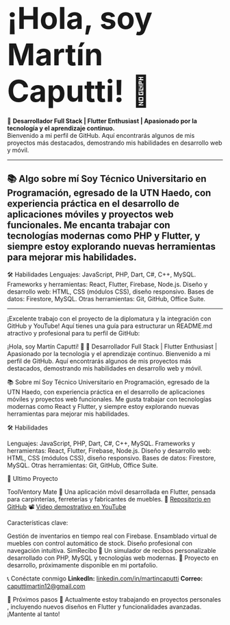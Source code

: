 # **<span style="font-size: 2.5em;">¡Hola, soy Martín Caputti! 👋</span>**

🎯 **Desarrollador Full Stack | Flutter Enthusiast | Apasionado por la tecnología y el aprendizaje continuo.**  
Bienvenido a mi perfil de GitHub. Aquí encontrarás algunos de mis proyectos más destacados, demostrando mis habilidades en desarrollo web y móvil.

---

📚 Algo sobre mí
Soy Técnico Universitario en Programación, egresado de la UTN Haedo, con experiencia práctica en el desarrollo de aplicaciones móviles y proyectos web funcionales. Me encanta trabajar con tecnologías modernas como PHP y Flutter, y siempre estoy explorando nuevas herramientas para mejorar mis habilidades.
---

🛠️ Habilidades
Lenguajes: JavaScript, PHP, Dart, C#, C++, MySQL.
Frameworks y herramientas: React, Flutter, Firebase, Node.js.
Diseño y desarrollo web: HTML, CSS (módulos CSS), diseño responsivo.
Bases de datos: Firestore, MySQL.
Otras herramientas: Git, GitHub, Office Suite.

---

¡Excelente trabajo con el proyecto de la diplomatura y la integración con GitHub y YouTube! Aquí tienes una guía para estructurar un README.md atractivo y profesional para tu perfil de GitHub:

¡Hola, soy Martín Caputti! 👋
🎯 Desarrollador Full Stack | Flutter Enthusiast | Apasionado por la tecnología y el aprendizaje continuo.
Bienvenido a mi perfil de GitHub. Aquí encontrarás algunos de mis proyectos más destacados, demostrando mis habilidades en desarrollo web y móvil.

📚 Sobre mí
Soy Técnico Universitario en Programación, egresado de la UTN Haedo, con experiencia práctica en el desarrollo de aplicaciones móviles y proyectos web funcionales. Me gusta trabajar con tecnologías modernas como React y Flutter, y siempre estoy explorando nuevas herramientas para mejorar mis habilidades.

🛠️ Habilidades

Lenguajes: JavaScript, PHP, Dart, C#, C++, MySQL.
Frameworks y herramientas: React, Flutter, Firebase, Node.js.
Diseño y desarrollo web: HTML, CSS (módulos CSS), diseño responsivo.
Bases de datos: Firestore, MySQL.
Otras herramientas: Git, GitHub, Office Suite.

📂 Ultimo Proyecto

ToolVentory Mate
🎯 Una aplicación móvil desarrollada en Flutter, pensada para carpinterías, ferreterías y fabricantes de muebles.
🔗 [Repositorio en GitHub](https://github.com/MartinCaputti/toolventory_mate)
📽️ [Video demostrativo en YouTube](https://www.youtube.com/watch?v=ngrlYPL2yy4&ab_channel=Mart%C3%ADnCaputti)

Características clave:

Gestión de inventarios en tiempo real con Firebase.
Ensamblado virtual de muebles con control automático de stock.
Diseño profesional con navegación intuitiva.
SimRecibo
📄 Un simulador de recibos personalizable desarrollado con PHP, MySQL y tecnologías web modernas.
🔗 Proyecto en desarrollo, próximamente disponible en mi portafolio.

📞 Conéctate conmigo
**LinkedIn:** [linkedin.com/in/martincaputti](https://www.linkedin.com/in/martin-caputti-950806b5/)
**Correo:** [caputtimartin12@gmail.com](https://gmail.com/)

🎯 Próximos pasos
🌱 Actualmente estoy trabajando en proyectos personales , incluyendo nuevos diseños en Flutter y funcionalidades avanzadas. ¡Mantente al tanto!

